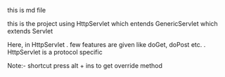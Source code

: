 this is md file

this is the project using HttpServlet which entends GenericServlet which extends Servlet

Here, in HttpServlet
. few features are given like doGet, doPost etc.
. HttpServlet is a protocol specific

Note:-
shortcut
press alt + ins to get override method
